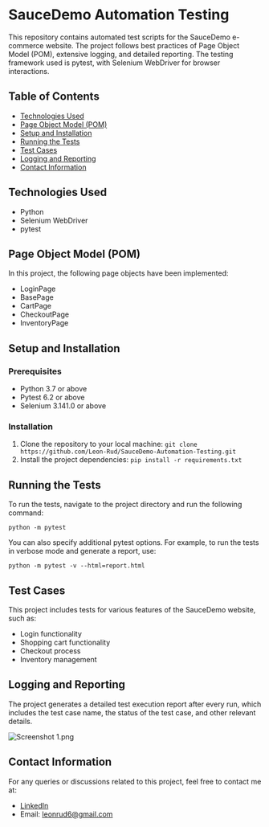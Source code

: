 # SauceDemo Automation Testing

This repository contains automated test scripts for the SauceDemo e-commerce website. The project follows best practices of Page Object Model (POM), extensive logging, and detailed reporting. The testing framework used is pytest, with Selenium WebDriver for browser interactions.

## Table of Contents

- [Technologies Used](#technologies-used)
- [Page Object Model (POM)](#page-object-model-pom)
- [Setup and Installation](#setup-and-installation)
- [Running the Tests](#running-the-tests)
- [Test Cases](#test-cases)
- [Logging and Reporting](#logging-and-reporting)
- [Contact Information](#contact-information)

## Technologies Used

- Python
- Selenium WebDriver
- pytest

## Page Object Model (POM)

In this project, the following page objects have been implemented:

- LoginPage
- BasePage
- CartPage
- CheckoutPage
- InventoryPage

## Setup and Installation

### Prerequisites
* Python 3.7 or above
* Pytest 6.2 or above
* Selenium 3.141.0 or above

### Installation
1. Clone the repository to your local machine: ```git clone https://github.com/Leon-Rud/SauceDemo-Automation-Testing.git```
2. Install the project dependencies: ```pip install -r requirements.txt```

## Running the Tests

To run the tests, navigate to the project directory and run the following command:

```python -m pytest```

You can also specify additional pytest options. For example, to run the tests in verbose mode and generate a report, use:

```python -m pytest -v --html=report.html```

## Test Cases

This project includes tests for various features of the SauceDemo website, such as:

- Login functionality
- Shopping cart functionality
- Checkout process
- Inventory management

## Logging and Reporting

The project generates a detailed test execution report after every run, which includes the test case name, the status of the test case, and other relevant details.

![Screenshot 1.png](..%2F..%2FScreenshot%201.png)

## Contact Information

For any queries or discussions related to this project, feel free to contact me at:

- [LinkedIn](https://www.linkedin.com/in/leon-rudnitsky-027256105/)
- Email: leonrud6@gmail.com
